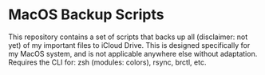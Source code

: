 # MacOS Backup Scripts

This repository contains a set of scripts that backs up all (disclaimer: not yet) of my important files to iCloud Drive. This is designed specifically for my MacOS system, and is not applicable anywhere else without adaptation.
Requires the CLI for: zsh (modules: colors), rsync, brctl, etc.
